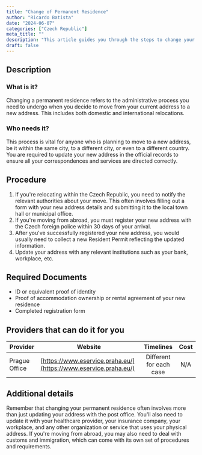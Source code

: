 ```yaml
---
title: "Change of Permanent Residence"
author: "Ricardo Batista"
date: "2024-06-07"
categories: ["Czech Republic"]
meta_title: ""
description: "This article guides you through the steps to change your permanent residence, specifically for those residing in the Czech Republic."
draft: false
---
```


## Description
### What is it?
Changing a permanent residence refers to the administrative process you need to undergo when you decide to move from your current address to a new address. This includes both domestic and international relocations. 

### Who needs it?
This process is vital for anyone who is planning to move to a new address, be it within the same city, to a different city, or even to a different country. You are required to update your new address in the official records to ensure all your correspondences and services are directed correctly.

## Procedure
1. If you're relocating within the Czech Republic, you need to notify the relevant authorities about your move. This often involves filling out a form with your new address details and submitting it to the local town hall or municipal office.
2. If you're moving from abroad, you must register your new address with the Czech foreign police within 30 days of your arrival.
3. After you've successfully registered your new address, you would usually need to collect a new Resident Permit reflecting the updated information.
4. Update your address with any relevant institutions such as your bank, workplace, etc.

## Required Documents
- ID or equivalent proof of identity
- Proof of accommodation ownership or rental agreement of your new residence
- Completed registration form

## Providers that can do it for you

| Provider        |     Website     |     Timelines    |       Cost      |
| --------------- | --------------- |  :-------------: | :-------------: |
| Prague Office      | [https://www.eservice.praha.eu/](https://www.eservice.praha.eu/)       |      Different for each case      |        N/A       |

## Additional details
Remember that changing your permanent residence often involves more than just updating your address with the post office. You'll also need to update it with your healthcare provider, your insurance company, your workplace, and any other organization or service that uses your physical address. If you're moving from abroad, you may also need to deal with customs and immigration, which can come with its own set of procedures and requirements.
